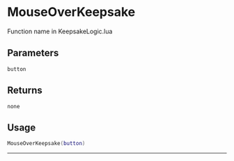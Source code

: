 # MouseOverKeepsake
Function name in KeepsakeLogic.lua
## Parameters
`button`
## Returns
`none`
## Usage
```lua
MouseOverKeepsake(button)
```
---
